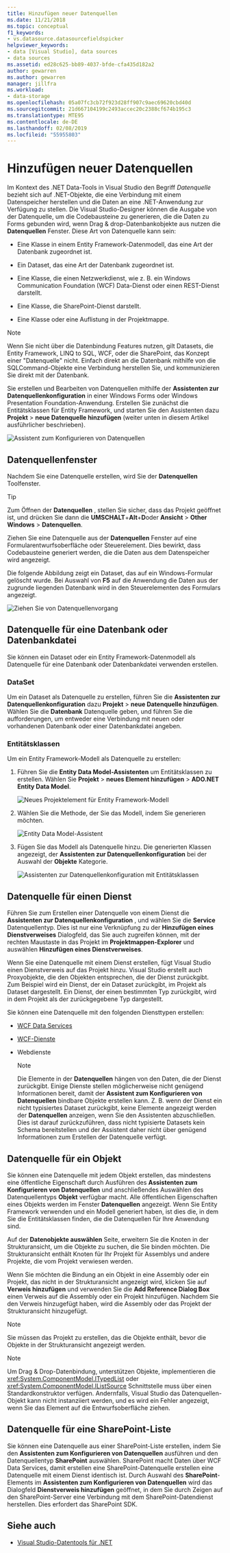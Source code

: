 ```yaml
---
title: Hinzufügen neuer Datenquellen
ms.date: 11/21/2018
ms.topic: conceptual
f1_keywords:
- vs.datasource.datasourcefieldspicker
helpviewer_keywords:
- data [Visual Studio], data sources
- data sources
ms.assetid: ed28c625-bb89-4037-bfde-cfa435d182a2
author: gewarren
ms.author: gewarren
manager: jillfra
ms.workload:
- data-storage
ms.openlocfilehash: 05a07fc3cb72f923d28ff907c9aec69620cbd40d
ms.sourcegitcommit: 21d667104199c2493accec20c2388cf674b195c3
ms.translationtype: MTE95
ms.contentlocale: de-DE
ms.lasthandoff: 02/08/2019
ms.locfileid: "55955803"
---
```

# <a name="add-new-data-sources"></a>Hinzufügen neuer Datenquellen

Im Kontext des .NET Data-Tools in Visual Studio den Begriff *Datenquelle* bezieht sich auf .NET-Objekte, die eine Verbindung mit einem Datenspeicher herstellen und die Daten an eine .NET-Anwendung zur Verfügung zu stellen. Die Visual Studio-Designer können die Ausgabe von der Datenquelle, um die Codebausteine zu generieren, die die Daten zu Forms gebunden wird, wenn Drag & drop-Datenbankobjekte aus nutzen die **Datenquellen** Fenster. Diese Art von Datenquelle kann sein:

- Eine Klasse in einem Entity Framework-Datenmodell, das eine Art der Datenbank zugeordnet ist.

- Ein Dataset, das eine Art der Datenbank zugeordnet ist.

- Eine Klasse, die einen Netzwerkdienst, wie z. B. ein Windows Communication Foundation (WCF) Data-Dienst oder einen REST-Dienst darstellt.

- Eine Klasse, die SharePoint-Dienst darstellt.

- Eine Klasse oder eine Auflistung in der Projektmappe.

> [!NOTE]
> Wenn Sie nicht über die Datenbindung Features nutzen, gilt Datasets, die Entity Framework, LINQ to SQL, WCF, oder die SharePoint, das Konzept einer "Datenquelle" nicht. Einfach direkt an die Datenbank mithilfe von die SQLCommand-Objekte eine Verbindung herstellen Sie, und kommunizieren Sie direkt mit der Datenbank.

Sie erstellen und Bearbeiten von Datenquellen mithilfe der **Assistenten zur Datenquellenkonfiguration** in einer Windows Forms oder Windows Presentation Foundation-Anwendung. Erstellen Sie zunächst die Entitätsklassen für Entity Framework, und starten Sie den Assistenten dazu **Projekt** > **neue Datenquelle hinzufügen** (weiter unten in diesem Artikel ausführlicher beschrieben).

![Assistent zum Konfigurieren von Datenquellen](../data-tools/media/data-source-configuration-wizard.png)

## <a name="data-sources-window"></a>Datenquellenfenster

Nachdem Sie eine Datenquelle erstellen, wird Sie der **Datenquellen** Toolfenster.

> [!TIP]
> Zum Öffnen der **Datenquellen** , stellen Sie sicher, dass das Projekt geöffnet ist, und drücken Sie dann die **UMSCHALT**+**Alt**+**D**oder **Ansicht** > **Other Windows** > **Datenquellen**.

Ziehen Sie eine Datenquelle aus der **Datenquellen** Fenster auf eine Formularentwurfsoberfläche oder Steuerelement. Dies bewirkt, dass Codebausteine generiert werden, die die Daten aus dem Datenspeicher wird angezeigt.

Die folgende Abbildung zeigt ein Dataset, das auf ein Windows-Formular gelöscht wurde. Bei Auswahl von **F5** auf die Anwendung die Daten aus der zugrunde liegenden Datenbank wird in den Steuerelementen des Formulars angezeigt.

![Ziehen Sie von Datenquellenvorgang](../data-tools/media/raddata-data-source-drag-operation.png)

## <a name="data-source-for-a-database-or-a-database-file"></a>Datenquelle für eine Datenbank oder Datenbankdatei

Sie können ein Dataset oder ein Entity Framework-Datenmodell als Datenquelle für eine Datenbank oder Datenbankdatei verwenden erstellen.

### <a name="dataset"></a>DataSet

Um ein Dataset als Datenquelle zu erstellen, führen Sie die **Assistenten zur Datenquellenkonfiguration** dazu **Projekt** > **neue Datenquelle hinzufügen**. Wählen Sie die **Datenbank** Datenquelle geben, und führen Sie die aufforderungen, um entweder eine Verbindung mit neuen oder vorhandenen Datenbank oder einer Datenbankdatei angeben.

### <a name="entity-classes"></a>Entitätsklassen

Um ein Entity Framework-Modell als Datenquelle zu erstellen:

1. Führen Sie die **Entity Data Model-Assistenten** um Entitätsklassen zu erstellen. Wählen Sie **Projekt** > **neues Element hinzufügen** > **ADO.NET Entity Data Model**.

   ![Neues Projektelement für Entity Framework-Modell](../data-tools/media/raddata-new-entity-framework-model-project-item.png)

1. Wählen Sie die Methode, der Sie das Modell, indem Sie generieren möchten.

   ![Entity Data Model-Assistent](../data-tools/media/raddata-entity-data-model-wizard.png)

1. Fügen Sie das Modell als Datenquelle hinzu. Die generierten Klassen angezeigt, der **Assistenten zur Datenquellenkonfiguration** bei der Auswahl der **Objekte** Kategorie.

   ![Assistenten zur Datenquellenkonfiguration mit Entitätsklassen](../data-tools/media/raddata-data-source-configuration-wizard-with-entity-classes.png)

## <a name="data-source-for-a-service"></a>Datenquelle für einen Dienst

Führen Sie zum Erstellen einer Datenquelle von einem Dienst die **Assistenten zur Datenquellenkonfiguration** , und wählen Sie die **Service** Datenquellentyp. Dies ist nur eine Verknüpfung zu der **Hinzufügen eines Dienstverweises** Dialogfeld, das Sie auch zugreifen können, mit der rechten Maustaste in das Projekt im **Projektmappen-Explorer** und auswählen **Hinzufügen eines Dienstverweises**.

Wenn Sie eine Datenquelle mit einem Dienst erstellen, fügt Visual Studio einen Dienstverweis auf das Projekt hinzu. Visual Studio erstellt auch Proxyobjekte, die den Objekten entsprechen, die der Dienst zurückgibt. Zum Beispiel wird ein Dienst, der ein Dataset zurückgibt, im Projekt als Dataset dargestellt. Ein Dienst, der einen bestimmten Typ zurückgibt, wird in dem Projekt als der zurückgegebene Typ dargestellt.

Sie können eine Datenquelle mit den folgenden Diensttypen erstellen:

- [WCF Data Services](/dotnet/framework/data/wcf/wcf-data-services-overview)

- [WCF-Dienste](../data-tools/windows-communication-foundation-services-and-wcf-data-services-in-visual-studio.md)

- Webdienste

    > [!NOTE]
    > Die Elemente in der **Datenquellen** hängen von den Daten, die der Dienst zurückgibt. Einige Dienste stellen möglicherweise nicht genügend Informationen bereit, damit der **Assistent zum Konfigurieren von Datenquellen** bindbare Objekte erstellen kann. Z. B. wenn der Dienst ein nicht typisiertes Dataset zurückgibt, keine Elemente angezeigt werden der **Datenquellen** anzeigen, wenn Sie den Assistenten abzuschließen. Dies ist darauf zurückzuführen, dass nicht typisierte Datasets kein Schema bereitstellen und der Assistent daher nicht über genügend Informationen zum Erstellen der Datenquelle verfügt.

## <a name="data-source-for-an-object"></a>Datenquelle für ein Objekt

Sie können eine Datenquelle mit jedem Objekt erstellen, das mindestens eine öffentliche Eigenschaft durch Ausführen des **Assistenten zum Konfigurieren von Datenquellen** und anschließendes Auswählen des Datenquellentyps **Objekt** verfügbar macht. Alle öffentlichen Eigenschaften eines Objekts werden im Fenster **Datenquellen** angezeigt. Wenn Sie Entity Framework verwenden und ein Modell generiert haben, ist dies die, in dem Sie die Entitätsklassen finden, die die Datenquellen für Ihre Anwendung sind.

Auf der **Datenobjekte auswählen** Seite, erweitern Sie die Knoten in der Strukturansicht, um die Objekte zu suchen, die Sie binden möchten. Die Strukturansicht enthält Knoten für Ihr Projekt für Assemblys und andere Projekte, die vom Projekt verwiesen werden.

Wenn Sie möchten die Bindung an ein Objekt in eine Assembly oder ein Projekt, das nicht in der Strukturansicht angezeigt wird, klicken Sie auf **Verweis hinzufügen** und verwenden Sie die **Add Reference Dialog Box** einen Verweis auf die Assembly oder ein Projekt hinzufügen. Nachdem Sie den Verweis hinzugefügt haben, wird die Assembly oder das Projekt der Strukturansicht hinzugefügt.

> [!NOTE]
> Sie müssen das Projekt zu erstellen, das die Objekte enthält, bevor die Objekte in der Strukturansicht angezeigt werden.

> [!NOTE]
> Um Drag & Drop-Datenbindung, unterstützen Objekte, implementieren die <xref:System.ComponentModel.ITypedList> oder <xref:System.ComponentModel.IListSource> Schnittstelle muss über einen Standardkonstruktor verfügen. Andernfalls, Visual Studio das Datenquellen-Objekt kann nicht instanziiert werden, und es wird ein Fehler angezeigt, wenn Sie das Element auf die Entwurfsoberfläche ziehen.

## <a name="data-source-for-a-sharepoint-list"></a>Datenquelle für eine SharePoint-Liste

Sie können eine Datenquelle aus einer SharePoint-Liste erstellen, indem Sie den **Assistenten zum Konfigurieren von Datenquellen** ausführen und den Datenquellentyp **SharePoint** auswählen. SharePoint macht Daten über WCF Data Services, damit erstellen eine SharePoint-Datenquelle erstellen eine Datenquelle mit einem Dienst identisch ist. Durch Auswahl des **SharePoint**-Elements im **Assistenten zum Konfigurieren von Datenquellen** wird das Dialogfeld **Dienstverweis hinzufügen** geöffnet, in dem Sie durch Zeigen auf den SharePoint-Server eine Verbindung mit dem SharePoint-Datendienst herstellen. Dies erfordert das SharePoint SDK.

## <a name="see-also"></a>Siehe auch

- [Visual Studio-Datentools für .NET](../data-tools/visual-studio-data-tools-for-dotnet.md)